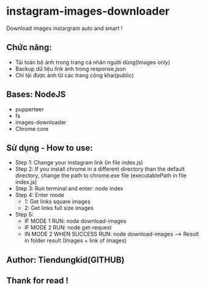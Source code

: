 # instagram-images-downloader
Download images instargram auto and smart !
## Chức năng:
  - Tải toàn bộ ảnh trong trang cá nhân người dùng(Images only)
  - Backup dữ liệu link ảnh trong response.json
  - Chỉ tải được ảnh từ các trang công khai(public)
## Bases: NodeJS
  - pupperteer
  - fs
  - images-downloader
  - Chrome core
## Sử dụng - How to use:
  - Step 1: Change your instagram link (in file index.js)
  - Step 2: If you install chrome in a different directory than the default directory, change the path to chrome.exe file (executablePath in file index.js)
  - Step 3: Run terminal and enter: node index
  - Step 4: Enter mode
    + 1: Get links square images
    + 2: Get links full size images
  - Step 5:
    + IF MODE 1 RUN: node download-images
    + IF MODE 2 RUN: node get-request
    + IN MODE 2 WHEN SUCCESS RUN: node download-images
--> Result in folder result (Images + link of images)
## Author: Tiendungkid(GITHUB)
## Thank for read !
